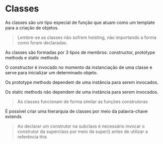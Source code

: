 # Classes

As classes são um tipo especial de função que atuam como um template para a criação de objetos.

> Lembre-se as classes não sofrem hoisting, não importando a forma como foram declaradas.

As classes são formadas por 3 tipos de membros: constructor, prototype methods e static methods

O constructor é invocado no momento da instanciação de uma classe e serve para inicializar um determinado objeto.

Os prototype methods dependem de uma instância para serem invocados.

Os static methods não dependem de uma instância para serem invocados.

> As classes funcionam de forma similar as funções construtoras

É possível criar uma hierarquia de classes por meio da palavra-chave extends

> Ao declarar um construtor na subclass é necessário invocar o construtor da superclass por meio da super() antes de utilizar a referência this
